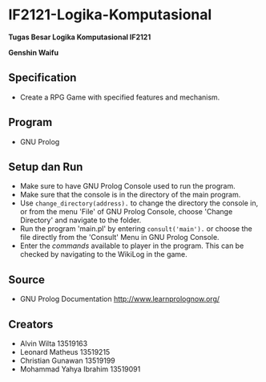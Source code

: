 # IF2121-Logika-Komputasional

**Tugas Besar Logika Komputasional IF2121**

**Genshin Waifu**

## Specification
* Create a RPG Game with specified features and mechanism. 

## Program
* GNU Prolog

## Setup dan Run
* Make sure to have GNU Prolog Console used to run the program.
* Make sure that the console is in the directory of the main program.
* Use `change_directory(address).` to change the directory the console in, or from the menu 'File' of GNU Prolog Console, choose 'Change Directory' and navigate to the folder.
* Run the program 'main.pl' by entering `consult('main').` or choose the file directly from the 'Consult' Menu in GNU Prolog Console.
* Enter the *commands* available to player in the program. This can be checked by navigating to the WikiLog in the game.

## Source
* GNU Prolog Documentation
 http://www.learnprolognow.org/

## Creators
*  Alvin Wilta 13519163
* Leonard Matheus 13519215
* Christian Gunawan 13519199
* Mohammad Yahya Ibrahim 13519091
